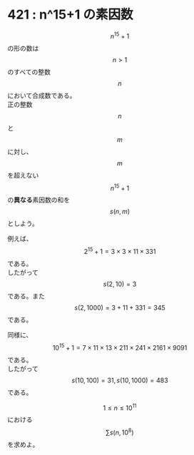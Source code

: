 # 421 : n^15+1 の素因数

$$n^{15}+1$$ の形の数は$$n>1$$のすべての整数$$n$$において合成数である。\
正の整数$$n$$と$$m$$に対し、$$m$$を超えない$$n^{15}+1$$の**異なる**素因数の和を$$s(n,m)$$としよう。

例えば、$$2^{15}+1 = 3 \times 3 \times 11 \times 331$$である。\
したがって$$s(2,10) = 3$$である。また$$s(2,1000) = 3+11+331 = 345$$である。

同様に、$$10^{15}+1 = 7×11×13×211×241×2161×9091$$である。\
したがって$$s(10,100) = 31, s(10,1000) = 483$$である。

$$1 \leq n \leq 10^{11}$$における $$\sum s(n,10^8)$$を求めよ。
